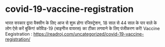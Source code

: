 # covid-19-vaccine-registration
भारत सरकार द्वारा वैक्सीन के लिए आज से शुरू होगा रजिस्ट्रेशन, 18 साल से 44 साल के पार वाले के लोग ऐसे करें बुकिंग! कोविड-19 (चाइनीज वायरस) का टीका लगवाने के लिए पंजीकरण करें! Vaccine Eegistration : https://readroj.com/uncategorized/covid-19-vaccine-registration/
